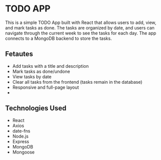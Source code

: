 
# TODO APP

This is a simple TODO App built with React that allows users to add, view, and mark tasks as done. The tasks are organized by date, and users can navigate through the current week to see the tasks for each day. The app connects to a MongoDB backend to store the tasks.
## Fetautes

- Add tasks with a title and description
- Mark tasks as done/undone
- View tasks by date
- Clear all tasks from the frontend (tasks remain in the database)
- Responsive and full-page layout
- 
## Technologies Used


- React
- Axios
- date-fns
- Node.js
- Express
- MongoDB
- Mongoose


 
 
